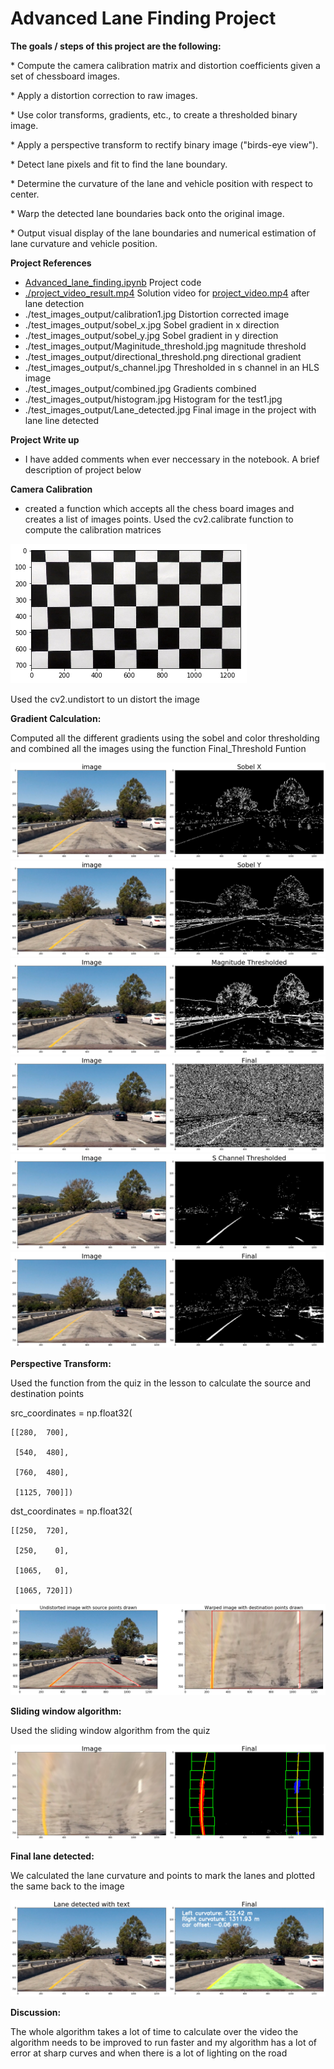 # **Advanced Lane Finding Project**

**The goals / steps of this project are the following:**

\* Compute the camera calibration matrix and distortion coefficients given a set of chessboard images.

\* Apply a distortion correction to raw images.

\* Use color transforms, gradients, etc., to create a thresholded binary image.

\* Apply a perspective transform to rectify binary image (&quot;birds-eye view&quot;).

\* Detect lane pixels and fit to find the lane boundary.

\* Determine the curvature of the lane and vehicle position with respect to center.

\* Warp the detected lane boundaries back onto the original image.

\* Output visual display of the lane boundaries and numerical estimation of lane curvature and vehicle position.

**Project References**

- [Advanced_lane_finding.ipynb](./Advanced_lane_finding.ipynb) Project code
- [./project_video_result.mp4](./project_video_result.mp4) Solution video for [project_video.mp4](./project_video.mp4) after lane detection
- ./test\_images\_output/calibration1.jpg Distortion corrected image
- ./test\_images\_output/sobel\_x.jpg Sobel gradient in x direction
- ./test\_images\_output/sobel\_y.jpg Sobel gradient in y direction
- ./test\_images\_output/Maginitude\_threshold.jpg magnitude threshold
- ./test\_images\_output/directional\_threshold.png directional gradient
- ./test\_images\_output/s\_channel.jpg Thresholded in s channel in an HLS image
- ./test\_images\_output/combined.jpg Gradients combined
- ./test\_images\_output/histogram.jpg Histogram for the test1.jpg
- ./test\_images\_output/Lane\_detected.jpg Final image in the project with lane line detected

**Project Write up**
- I have added comments when ever neccessary in the notebook. A brief description of project below

**Camera Calibration** 
- created a function which accepts all the chess board images and creates a list of images points. Used the cv2.calibrate function to compute the calibration matrices

 ![Chess board](./test_images_output/chessboard.png)

Used the cv2.undistort to un distort the image



**Gradient Calculation:**

Computed all the different gradients using the sobel and color thresholding and combined all the images using the function Final\_Threshold Funtion

 ![sobel_X](./test_images_output/sobel_x.jpg )
 ![sobel_y](./test_images_output/sobel_y.jpg)
 ![magnitude](./test_images_output/Maginitude_threshold.jpg)
 ![directional](./test_images_output/directional_threshold.png)
 ![s_channel](./test_images_output/s_channel.jpg)
 ![combined](./test_images_output/combined.jpg )

**Perspective Transform:**

Used the function from the quiz in the lesson to calculate the source and destination points

src\_coordinates = np.float32(

    [[280,  700],

     [540,  480],

     [760,  480],

     [1125, 700]])

dst\_coordinates = np.float32(

    [[250,  720],

     [250,    0],

     [1065,   0],

     [1065, 720]])

 ![Perspective_transform](./test_images_output/perspective_transform.jpg)

**Sliding window  algorithm:**

Used the sliding window algorithm from the quiz

 ![sliding_window](./test_images_output/sliding_window.jpg)

**Final lane detected:**

We calculated the lane curvature and points to mark the lanes and plotted the same back to the image

 ![Final_lane_detected](./test_images_output/Lane_detected.jpg)

**Discussion:**

The whole algorithm takes a lot of time to calculate over the video the algorithm needs to be improved to run faster and my algorithm has a lot of error at sharp curves and when there is a lot of lighting on the road
